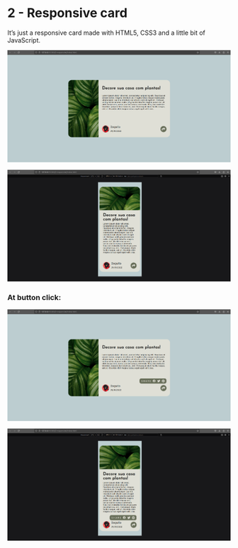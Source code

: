 # 2 - Responsive card

It’s just a responsive card made with HTML5, CSS3 and a little bit of JavaScript.

![Untitled](readme-assets/Untitled.png)

![Untitled](readme-assets/Untitled%201.png)

### At button click:

![Untitled](readme-assets/Untitled%202.png)

![Untitled](readme-assets/Untitled%203.png)